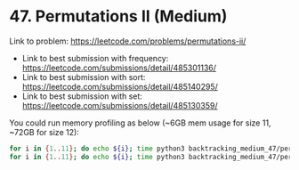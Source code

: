 # 47. Permutations II (Medium)

Link to problem: https://leetcode.com/problems/permutations-ii/

* Link to best submission with frequency: https://leetcode.com/submissions/detail/485301136/
* Link to best submission with sort: https://leetcode.com/submissions/detail/485140295/
* Link to best submission with set: https://leetcode.com/submissions/detail/485130359/


You could run memory profiling as below (~6GB mem usage for size 11, ~72GB for size 12):
```bash
for i in {1..11}; do echo ${i}; time python3 backtracking_medium_47/permutations_ii_freq.py ${i} ${i}; done
for i in {1..11}; do echo ${i}; time python3 backtracking_medium_47/permutations_ii_sorted.py ${i} ${i}; done
```